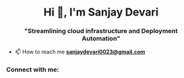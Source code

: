 <h1 align="center">Hi 👋, I'm Sanjay Devari</h1>
<h3 align="center">"Streamlining cloud infrastructure and Deployment Automation"</h3>

- 📫 How to reach me **sanjaydevari0023@gmail.com**

<h3 align="left">Connect with me:</h3>
<p align="left">
</p>

